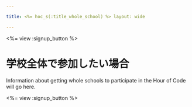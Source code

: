 ```yaml
---

title: <%= hoc_s(:title_whole_school) %> layout: wide

---
```


<%= view :signup_button %>

# 学校全体で参加したい場合

Information about getting whole schools to participate in the Hour of Code will go here.

<%= view :signup_button %>